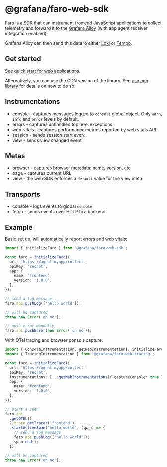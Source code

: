 # @grafana/faro-web-sdk

Faro is a SDK that can instrument frontend JavaScript applications to collect telemetry and forward it to the
[Grafana Alloy][grafana-alloy-docs] (with app agent receiver integration enabled).

Grafana Alloy can then send this data to either [Loki][grafana-logs] or [Tempo][grafana-traces].

## Get started

See [quick start for web applications][quick-start].

Alternatively, you can use the CDN version of the library. See [use cdn library][use-cdn] for details on how to do so.

## Instrumentations

- console - captures messages logged to `console` global object. Only `warn`, `info` and `error` levels by default.
- errors - captures unhandled top level exceptions
- web-vitals - captures performance metrics reported by web vitals API
- session - sends session start event
- view - sends view changed event

## Metas

- browser - captures browser metadata: name, version, etc
- page - captures current URL
- view - the web SDK enforces a `default` value for the view meta

## Transports

- console - logs events to global `console`
- fetch - sends events over HTTP to a backend

## Example

Basic set up, will automatically report errors and web vitals:

```ts
import { initializeFaro } from '@grafana/faro-web-sdk';

const faro = initializeFaro({
  url: 'https://agent.myapp/collect',
  apiKey: 'secret',
  app: {
    name: 'frontend',
    version: '1.0.0',
  },
});

// send a log message
faro.api.pushLog(['hello world']);

// will be captured
throw new Error('oh no');

// push error manually
faro.api.pushError(new Error('oh no'));
```

With OTel tracing and browser console capture:

```ts
import { ConsoleInstrumentation, getWebInstrumentations, initializeFaro } from '@grafana/faro-web-sdk';
import { TracingInstrumentation } from '@grafana/faro-web-tracing';

const faro = initializeFaro({
  url: 'https://agent.myapp/collect',
  apiKey: 'secret',
  instrumentations: [...getWebInstrumentations({ captureConsole: true }), new TracingInstrumentation()],
  app: {
    name: 'frontend',
    version: '1.0.0',
  },
});

// start a span
faro.api
  .getOTEL()
  ?.trace.getTracer('frontend')
  .startActiveSpan('hello world', (span) => {
    // send a log message
    faro.api.pushLog(['hello world']);
    span.end();
  });

// will be captured
throw new Error('oh no');
```

[grafana-alloy-docs]: https://grafana.com/docs/alloy/latest/
[grafana-logs]: https://grafana.com/logs/
[grafana-traces]: https://grafana.com/traces/
[quick-start]: https://github.com/grafana/faro-web-sdk/blob/main/docs/sources/tutorials/quick-start-browser.md
[use-cdn]: https://github.com/grafana/faro-web-sdk/blob/main/docs/sources/tutorials/use-cdn-library.md
